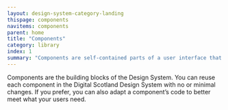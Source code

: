 ```yaml
---
layout: design-system-category-landing
thispage: components
navitems: components
parent: home
title: "Components"
category: library
index: 1
summary: "Components are self-contained parts of a user interface that can be easily lifted and reused, such as a banner, breadcrumbs or button."
---
```


Components are the building blocks of the Design System. You can reuse each component in the Digital Scotland Design System with no or minimal changes. If you prefer, you can also adapt a component’s code to better meet what your users need.
